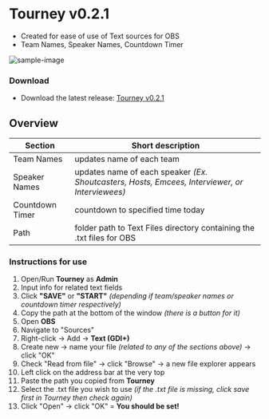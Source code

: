 # Tourney v0.2.1
- Created for ease of use of Text sources for OBS
- Team Names, Speaker Names, Countdown Timer

![sample-image](https://i.ibb.co/k3FNvTt/Screenshot-2022-04-19-223218.jpg)

### Download
- Download the latest release: [Tourney v0.2.1](https://github.com/Eightttt/Tourney/releases)

## Overview
Section | Short description
------------ | -------------
Team Names | updates name of each team
Speaker Names | updates name of each speaker *(Ex. Shoutcasters, Hosts, Emcees, Interviewer, or Interviewees)*
Countdown Timer | countdown to specified time today
Path | folder path to Text Files directory containing the .txt files for OBS

### Instructions for use
1. Open/Run **Tourney** as **Admin**
2. Input info for related text fields
3. Click **"SAVE"** or **"START"** *(depending if team/speaker names or countdown timer respectively)*
4. Copy the path at the bottom of the window *(there is a button for it)*
6. Open **OBS**
7. Navigate to "Sources"
8. Right-click -> Add -> **Text (GDI+)**
9. Create new -> name your file *(related to any of the sections above)* -> click "OK"
10. Check "Read from file" -> click "Browse" -> a new file explorer appears
11. Left click on the address bar at the very top
12. Paste the path you copied from **Tourney**
13. Select the .txt file you wish to use *(if the .txt file is missing, click save first in Tourney then check again)*
14. Click "Open" -> click "OK" = **You should be set!**

